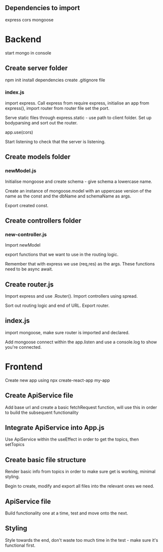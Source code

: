 ## Dependencies to import

express
cors
mongoose

# Backend

start mongo in console

## Create server folder

npm init
install dependencies
create .gitignore file

### index.js

import express. Call express from require express, initialise an app from express(), import router from router file set the port.

Serve static files through express.static - use path to client folder. Set up bodyparsing and sort out the router.

app.use(cors)

Start listening to check that the server is listening.

## Create models folder

### newModel.js

Initialise mongoose and create schema - give schema a lowercase name.

Create an instance of mongoose.model with an uppercase version of the name as the const and the dbName and schemaName as args.

Export created const.

## Create controllers folder

### new-controller.js

Import newModel

export functions that we want to use in the routing logic.

Remember that with express we use (req,res) as the args. These functions need to be async await.

## Create router.js

Import express and use .Router(). Import controllers using spread.

Sort out routing logic and end of URL. Export router.

## index.js

import mongoose, make sure router is imported and declared.

Add mongoose connect within the app.listen and use a console.log to show you're connected.

# Frontend

Create new app using npx create-react-app my-app

## Create ApiService file

Add base url and create a basic fetchRequest function, will use this in order to build the subsequent functionality

## Integrate ApiService into App.js

Use ApiService within the useEffect in order to get the topics, then setTopics

## Create basic file structure

Render basic info from topics in order to make sure get is working, minimal styling.

Begin to create, modify and export all files into the relevant ones we need.

## ApiService file

Build functionality one at a time, test and move onto the next.

## Styling

Style towards the end, don't waste too much time in the test - make sure it's functional first.
